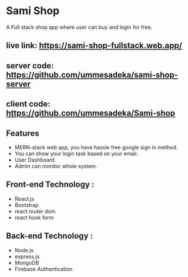 # Sami Shop


A Full stack shop app where user can buy and login for free.

## live link: https://sami-shop-fullstack.web.app/

## server code: https://github.com/ummesadeka/sami-shop-server
## client code: https://github.com/ummesadeka/Sami-shop


## Features
* MERN-stack web app, you have hassle free google sign in method.
* You can show your login task based on your email.
* User Dashboard.
* Admin can monitor whole system.

## Front-end Technology :
* React.js
* Bootstrap
* react router dom
* react hook form

## Back-end Technology :
* Node.js
* express.js
* MongoDB
* Firebase Authentication
